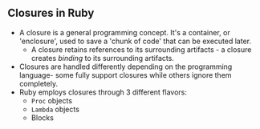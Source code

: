 ## Closures in Ruby

- A closure is a general programming concept.  It's a container, or 'enclosure', used to save a 'chunk of code' that can be executed later.
  - A closure retains references to its surrounding artifacts - a closure creates *binding* to its surrounding artifacts.
- Closures are handled differently depending on the programming language- some fully support closures while others ignore them completely.
- Ruby employs closures through 3 different flavors:
  - `Proc` objects
  - `Lambda` objects
  - Blocks
